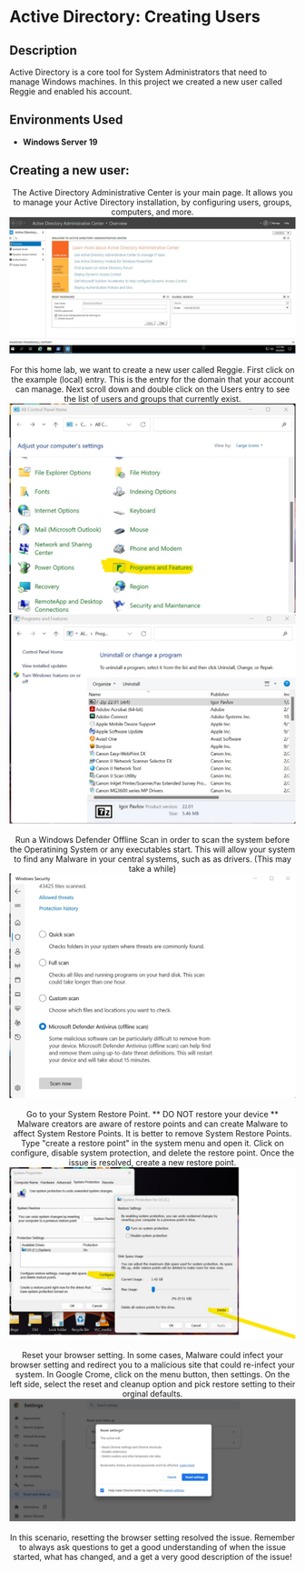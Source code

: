 <h1>Active Directory: Creating Users</h1>



<h2>Description</h2>
Active Directory is a core tool for System Administrators that need to manage Windows machines. In this project we created a new user called Reggie and enabled his account.
<br />




<h2>Environments Used </h2>

- <b>Windows Server 19</b> 

<h2>Creating a new user:</h2>

<p align="center">
The Active Directory Administrative Center is your main page. It allows you to manage your Active Directory installation, by configuring users, groups, computers, and more.<br/>
<img src="https://github.com/Rastallworth1/Active-Directory-Creating-Users/blob/main/AD%20Home.png"/>
<br />


<br />
For this home lab, we want to create a new user called Reggie. First click on the example (local) entry. This is the entry for the domain that your account can manage. Next scroll down and double click on the Users entry to see the list of users and groups that currently exist.<br/>
<img src="https://github.com/Rastallworth1/Malware-Trouble-Shooting/blob/main/Troubleshooting_Programs%20and%20Feat.jpg"/>
<br />
<img src="https://github.com/Rastallworth1/Malware-Trouble-Shooting/blob/main/Remove%20program.jpg"/>
<br />


<br />
Run a Windows Defender Offline Scan in order to scan the system before the Operatining System or any executables start. This will allow your system to find any Malware in your central systems, such as as drivers. (This may take a while)  <br/>
<img src="https://github.com/Rastallworth1/Malware-Trouble-Shooting/blob/main/offline%20scan.jpg"/>
<br />


<br />
Go to your System Restore Point. ** DO NOT restore your device ** Malware creators are aware of restore points and can create Malware to affect System Restore Points. It is better to remove System Restore Points. Type "create a restore point" in the system menu and open it. Click on configure, disable system protection, and delete the restore point. Once the issue is resolved, create a new restore point.  <br/>
<img src="https://github.com/Rastallworth1/Malware-Trouble-Shooting/blob/main/Restore%20Point.jpg"/>
<br />


<br />
Reset your browser setting. In some cases, Malware could infect your browser setting and redirect you to a malicious site that could re-infect your system. In Google Crome, click on the menu button, then settings. On the left side, select the reset and cleanup option and pick restore setting to their orginal defaults.  <br/>
<img src="https://github.com/Rastallworth1/Malware-Trouble-Shooting/blob/main/Reset%20Browser.jpg"/>
<br />


<br />
In this scenario, resetting the browser setting resolved the issue. Remember to always ask questions to get a good understanding of when the issue started, what has changed, and a get a very good description of the issue!  <br/>





